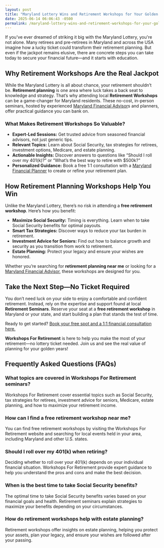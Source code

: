 ```yaml
---
layout: post
title: "Maryland Lottery Wins and Retirement Workshops for Your Golden Years"
date: 2025-06-14 06:06:43 -0500
permalink: /maryland-lottery-wins-and-retirement-workshops-for-your-golden-years/
---
```

If you've ever dreamed of striking it big with the Maryland Lottery, you're not alone. Many retirees and pre-retirees in Maryland and across the USA imagine how a lucky ticket could transform their retirement planning. But even if the jackpot remains elusive, there are concrete steps you can take today to secure your financial future—and it starts with education.

## Why Retirement Workshops Are the Real Jackpot

While the Maryland Lottery is all about chance, your retirement shouldn’t be. **Retirement planning** is one area where luck takes a back seat to knowledge and strategy. That’s why attending local **Retirement Workshops** can be a game-changer for Maryland residents. These no-cost, in-person seminars, hosted by experienced [Maryland Financial Advisor](https://workshopsforretirement.com/)s and planners, offer practical guidance you can bank on.

### What Makes Retirement Workshops So Valuable?

- **Expert-Led Sessions:** Get trusted advice from seasoned financial advisors, not just generic tips.
- **Relevant Topics:** Learn about Social Security, tax strategies for retirees, investment options, Medicare, and estate planning.
- **Actionable Insights:** Discover answers to questions like “Should I roll over my 401(k)?” or “What’s the best way to retire with $500k?”
- **Personalized Guidance:** Book a free 1:1 consultation with a [Maryland Financial Planner](https://workshopsforretirement.com/) to create or refine your retirement plan.

## How Retirement Planning Workshops Help You Win

Unlike the Maryland Lottery, there’s no risk in attending a **free retirement workshop**. Here’s how you benefit:

- **Maximize Social Security:** Timing is everything. Learn when to take Social Security benefits for optimal payouts.
- **Smart Tax Strategies:** Discover ways to reduce your tax burden in retirement.
- **Investment Advice for Seniors:** Find out how to balance growth and security as you transition from work to retirement.
- **Estate Planning:** Protect your legacy and ensure your wishes are honored.

Whether you’re searching for **retirement planning near me** or looking for a [Maryland Financial Advisor](https://workshopsforretirement.com/), these workshops are designed for you.

## Take the Next Step—No Ticket Required

You don’t need luck on your side to enjoy a comfortable and confident retirement. Instead, rely on the expertise and support found at local **Retirement Seminars**. Reserve your seat at a **free retirement workshop** in Maryland or your state, and start building a plan that stands the test of time.

Ready to get started? [Book your free spot and a 1:1 financial consultation here.](https://workshopsforretirement.com/)

**Workshops For Retirement** is here to help you make the most of your retirement—no lottery ticket needed. Join us and see the real value of planning for your golden years!

## Frequently Asked Questions (FAQs)

### What topics are covered in Workshops For Retirement seminars?

Workshops For Retirement cover essential topics such as Social Security, tax strategies for retirees, investment advice for seniors, Medicare, estate planning, and how to maximize your retirement income.

### How can I find a free retirement workshop near me?

You can find free retirement workshops by visiting the Workshops For Retirement website and searching for local events held in your area, including Maryland and other U.S. states.

### Should I roll over my 401(k) when retiring?

Deciding whether to roll over your 401(k) depends on your individual financial situation. Workshops For Retirement provide expert guidance to help you understand the pros and cons and make the best decision.

### When is the best time to take Social Security benefits?

The optimal time to take Social Security benefits varies based on your financial goals and health. Retirement seminars explain strategies to maximize your benefits depending on your circumstances.

### How do retirement workshops help with estate planning?

Retirement workshops offer insights on estate planning, helping you protect your assets, plan your legacy, and ensure your wishes are followed after your passing.

<script type="application/ld+json">
{
  "@context": "https://schema.org",
  "@type": "BlogPosting",
  "headline": "Maryland Lottery Wins and Retirement Workshops for Your Golden Years",
  "description": "Explore how attending no-cost, in-person retirement workshops in Maryland can help retirees and pre-retirees plan for a secure and confident retirement, covering Social Security, tax strategies, investment options, and estate planning.",
  "author": {
    "@type": "Person",
    "name": "Workshops For Retirement"
  },
  "publisher": {
    "@type": "Person",
    "name": "Workshops For Retirement"
  },
  "mainEntityOfPage": {
    "@type": "WebPage",
    "@id": "https://workshopsforretirement.com/blog/maryland-lottery-wins-and-retirement-workshops"
  },
  "datePublished": "2024-06-01",
  "dateModified": "2024-06-01"
}
</script>

<script type="application/ld+json">
{
  "@context": "https://schema.org",
  "@type": "FAQPage",
  "mainEntity": [
    {
      "@type": "Question",
      "name": "What topics are covered in Workshops For Retirement seminars?",
      "acceptedAnswer": {
        "@type": "Answer",
        "text": "Workshops For Retirement cover essential topics such as Social Security, tax strategies for retirees, investment advice for seniors, Medicare, estate planning, and how to maximize your retirement income."
      }
    },
    {
      "@type": "Question",
      "name": "How can I find a free retirement workshop near me?",
      "acceptedAnswer": {
        "@type": "Answer",
        "text": "You can find free retirement workshops by visiting the Workshops For Retirement website and searching for local events held in your area, including Maryland and other U.S. states."
      }
    },
    {
      "@type": "Question",
      "name": "Should I roll over my 401(k) when retiring?",
      "acceptedAnswer": {
        "@type": "Answer",
        "text": "Deciding whether to roll over your 401(k) depends on your individual financial situation. Workshops For Retirement provide expert guidance to help you understand the pros and cons and make the best decision."
      }
    },
    {
      "@type": "Question",
      "name": "When is the best time to take Social Security benefits?",
      "acceptedAnswer": {
        "@type": "Answer",
        "text": "The optimal time to take Social Security benefits varies based on your financial goals and health. Retirement seminars explain strategies to maximize your benefits depending on your circumstances."
      }
    },
    {
      "@type": "Question",
      "name": "How do retirement workshops help with estate planning?",
      "acceptedAnswer": {
        "@type": "Answer",
        "text": "Retirement workshops offer insights on estate planning, helping you protect your assets, plan your legacy, and ensure your wishes are followed after your passing."
      }
    }
  ]
}
</script>